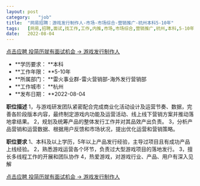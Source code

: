 ```yaml
---
layout:	post
category:	"job"
title:	"网易招聘：游戏发行制作人-市场-市场综合-营销推广-杭州本科5-10年"
tags:	[网易,招聘,面试,找工作,工作,内推,市场,市场综合,营销推广,杭州,本科,5-10年]
date:	2022-08-04
---
```


[点击应聘 投简历就有面试机会 -> 游戏发行制作人](http://mobile.bole.netease.com/bole/boleDetail?id=42091&employeeId=346f03c3cda5f04c&key=all)



- **学历要求： **本科
- **工作年限： **5-10年
- **所属部门： **雷火事业群-雷火营销部-海外发行营销部
- **工作城市： **杭州
- **发布日期： **2022-08-04



**职位描述**
1，与游戏研发团队紧密配合完成商业化活动设计及运营节奏、数据，完善各阶段版本内容，最终制定游戏内功能及运营活动、线上线下营销方案并推动落地拿结果。
2，规划及统筹产品的整体发行工作并对其品效产出负责。
3，分析产品营销和运营数据、根据用户反馈和市场状况，提出优化运营和营销策略。



**职位要求**
1、本科及以上学历，5年以上产品发行经验，主导过项目且有成功产品上线经验。
2，熟悉游戏运营各个环节，负责过大型游戏项目的落地发行。
3，擅长多线程工作的开展和团队协作
4，热爱游戏，对游戏行业、产品、用户有深入见解
 



[点击应聘 投简历就有面试机会 -> 游戏发行制作人](http://mobile.bole.netease.com/bole/boleDetail?id=42091&employeeId=346f03c3cda5f04c&key=all)